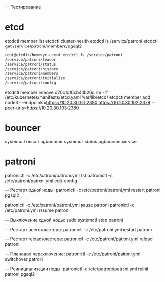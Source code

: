 
---Тестирование

# etcd
etcdctl member list
etcdctl cluster-health
etcdctl ls /service/patroni
etcdctl get /service/patroni/members/pgsql2
```bash
root@etcd1:/home/yc-user# etcdctl ls /service/patroni
/service/patroni/leader
/service/patroni/status
/service/patroni/history
/service/patroni/members
/service/patroni/initialize
/service/patroni/config
```

etcdctl member remove d70c1c10cb4db26c
rm -rf /etc/kubernetes/manifests/etcd.yaml /var/lib/etcd/
etcdctl member add node3 --endpoints=https://10.20.30.101:2380,https://10.20.30.102:2379 --peer-urls=https://10.20.30.103:2380



# bouncer
systemctl restart pgbouncer
systemctl status pgbouncer.service



# patroni
patronictl -c /etc/patroni/patroni.yml list 
patronictl -c /etc/patroni/patroni.yml edit-config

-- Рестарт одной ноды:
patronictl -c /etc/patroni/patroni.yml restart patroni pgsql2

patronictl -c /etc/patroni/patroni.yml pause patroni
patronictl -c /etc/patroni.yml resume patroni

-- Выключение одной ноды:
sudo systemctl stop patroni 

-- Рестарт всего кластера:
patronictl -c /etc/patroni.yml restart patroni

-- Рестарт reload кластера:
patronictl -c /etc/patroni/patroni.yml reload patroni

-- Плановое переключение:
patronictl -c /etc/patroni/patroni.yml switchover patroni

-- Реинициализации ноды:
patronictl -c /etc/patroni/patroni.yml reinit patroni pgsql2
